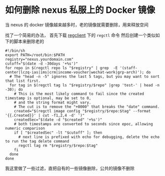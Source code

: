 # 如何删除 nexus 私服上的 Docker 镜像

当 nexus 的 docker 镜像越来越多时，老的镜像就需要删除，用来释放空间

找了一个简易的办法， 首先下载 [regclient](https://github.com/regclient/regclient) 下的 `regctl` 命令
然后创建一个类似如下的脚本来删除老的

```shell
#!/bin/sh
export PATH=/root/bin:$PATH
registry="nexus.yourdomain.com"
cutoff="$(date -d -30days '+%s')"
for repo in $(regctl repo ls "$registry" | grep  -E '(staff-center|lczq-ias|ims|crm|income-voucher|wechat-work|grp-arch)'); do
  # The "head -n -5" ignores the last 5 tags, but you may want to sort that list first.
  for tag in $(regctl tag ls "$registry/$repo" |grep 'test-' | head -n -30); do
    # This is the most likely command to fail since the created timestamp is optional, may be set to 0,
    # and the string format might vary.
    # The cut is to remove the "+0000" that breaks the "date" command.
    created="$(regctl image config "$registry/$repo:$tag" --format '{{.Created}}' | cut -f1,2,4 -d' ')"
    createdSec="$(date -d "$created" '+%s')"
    # both timestamps are converted to seconds since epoc, allowing numeric comparison
    if [ "$createdSec" -lt "$cutoff" ]; then
      # next line is prefixed with echo for debugging, delete the echo to run the tag delete command
      regctl tag rm "$registry/$repo:$tag"
    fi
  done
done
```

我这里做了一些过滤，直把自有的一些镜像删除，公共的镜像不删除
